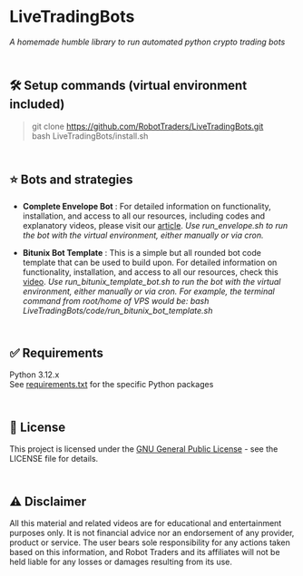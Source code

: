 # LiveTradingBots

_A homemade humble library to run automated python crypto trading bots_

\
🛠️ Setup commands (virtual environment included)
-------------
> git clone https://github.com/RobotTraders/LiveTradingBots.git \
> bash LiveTradingBots/install.sh


\
⭐ Bots and strategies
-------------
- **Complete Envelope Bot** : For detailed information on functionality, installation, and access to all our resources, including codes and explanatory videos, please visit our [article](https://robottraders.io/blog/envelope-trading-bot).
_Use run_envelope.sh to run the bot with the virtual environment, either manually or via cron._

- **Bitunix Bot Template** : This is a simple but all rounded bot code template that can be used to build upon. For detailed information on functionality, installation, and access to all our resources, check this [video](https://youtu.be/Xj_hBOU_7Mc).
_Use run_bitunix_template_bot.sh to run the bot with the virtual environment, either manually or via cron. For example, the terminal command from root/home of VPS would be: bash LiveTradingBots/code/run_bitunix_bot_template.sh_

\
✅ Requirements
-------------
Python 3.12.x
\
See [requirements.txt](https://github.com/RobotTraders/LiveTradingBots/blob/main/requirements.txt) for the specific Python packages


\
📃 License
-------------
This project is licensed under the [GNU General Public License](LICENSE) - see the LICENSE file for details.


\
⚠️ Disclaimer
-------------
All this material and related videos are for educational and entertainment purposes only. It is not financial advice nor an endorsement of any provider, product or service. The user bears sole responsibility for any actions taken based on this information, and Robot Traders and its affiliates will not be held liable for any losses or damages resulting from its use. 
